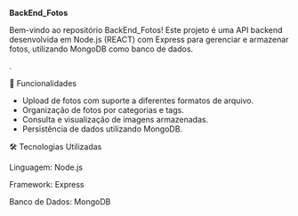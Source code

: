 <b>BackEnd_Fotos</b>
<p>Bem-vindo ao repositório BackEnd_Fotos! Este projeto é uma API backend desenvolvida em Node.js (REACT) com Express para gerenciar e armazenar fotos, utilizando MongoDB como banco de dados.</p>.

<p>🚀 Funcionalidades<p></p>
<ul>
<li>Upload de fotos com suporte a diferentes formatos de arquivo.</li>
<li>Organização de fotos por categorias e tags.</li>
<li>Consulta e visualização de imagens armazenadas.</li>
<li>Persistência de dados utilizando MongoDB.</li>
</ul>

<p>🛠️ Tecnologias Utilizadas</p>
<p>Linguagem: Node.js</p>
<p>Framework: Express</p>
<p>Banco de Dados: MongoDB</p>
